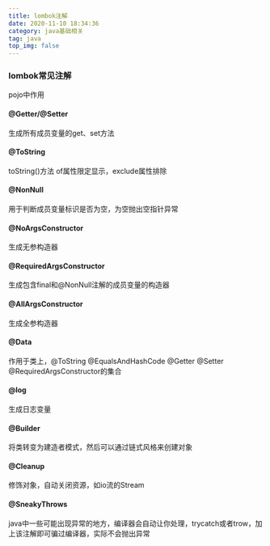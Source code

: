 ```yaml
---
title: lombok注解
date: 2020-11-10 18:34:36
category: java基础相关
tag: java
top_img: false
---
```


### lombok常见注解

pojo中作用

#### @Getter/@Setter

生成所有成员变量的get、set方法

#### @ToString

toString()方法  of属性限定显示，exclude属性排除

#### @NonNull

用于判断成员变量标识是否为空，为空抛出空指针异常



#### @NoArgsConstructor

生成无参构造器

#### @RequiredArgsConstructor

生成包含final和@NonNull注解的成员变量的构造器

#### @AllArgsConstructor

生成全参构造器

#### @Data

作用于类上，@ToString @EqualsAndHashCode @Getter @Setter @RequiredArgsConstructor的集合

#### @log

生成日志变量

#### @Builder 

将类转变为建造者模式，然后可以通过链式风格来创建对象



#### @Cleanup

修饰对象，自动关闭资源，如io流的Stream

#### @SneakyThrows

java中一些可能出现异常的地方，编译器会自动让你处理，trycatch或者trow，加上该注解即可骗过编译器，实际不会抛出异常

